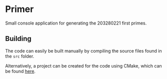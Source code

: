 # Primer
Small console application for generating the 203280221 first primes.

## Building
The code can easily be built manually by compiling the source files found in the `src` folder.

Alternatively, a project can be created for the code using CMake, which can be found [here](http://www.cmake.org/).
